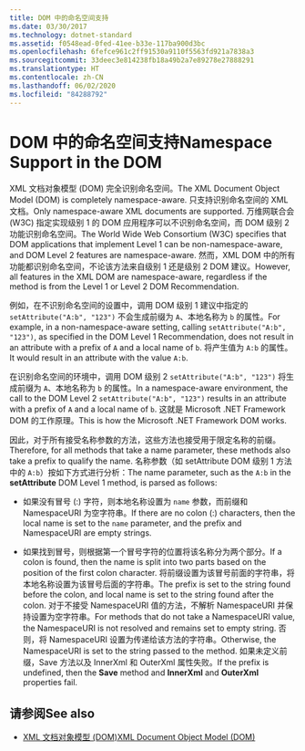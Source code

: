 ```yaml
---
title: DOM 中的命名空间支持
ms.date: 03/30/2017
ms.technology: dotnet-standard
ms.assetid: f0548ead-0fed-41ee-b33e-117ba900d3bc
ms.openlocfilehash: 6fefce961c2ff91530a9110f5563fd921a7838a3
ms.sourcegitcommit: 33deec3e814238fb18a49b2a7e89278e27888291
ms.translationtype: HT
ms.contentlocale: zh-CN
ms.lasthandoff: 06/02/2020
ms.locfileid: "84288792"
---
```

# <a name="namespace-support-in-the-dom"></a><span data-ttu-id="8461b-102">DOM 中的命名空间支持</span><span class="sxs-lookup"><span data-stu-id="8461b-102">Namespace Support in the DOM</span></span>
<span data-ttu-id="8461b-103">XML 文档对象模型 (DOM) 完全识别命名空间。</span><span class="sxs-lookup"><span data-stu-id="8461b-103">The XML Document Object Model (DOM) is completely namespace-aware.</span></span> <span data-ttu-id="8461b-104">只支持识别命名空间的 XML 文档。</span><span class="sxs-lookup"><span data-stu-id="8461b-104">Only namespace-aware XML documents are supported.</span></span> <span data-ttu-id="8461b-105">万维网联合会 (W3C) 指定实现级别 1 的 DOM 应用程序可以不识别命名空间，而 DOM 级别 2 功能识别命名空间。</span><span class="sxs-lookup"><span data-stu-id="8461b-105">The World Wide Web Consortium (W3C) specifies that DOM applications that implement Level 1 can be non-namespace-aware, and DOM Level 2 features are namespace-aware.</span></span> <span data-ttu-id="8461b-106">然而，XML DOM 中的所有功能都识别命名空间，不论该方法来自级别 1 还是级别 2 DOM 建议。</span><span class="sxs-lookup"><span data-stu-id="8461b-106">However, all features in the XML DOM are namespace-aware, regardless if the method is from the Level 1 or Level 2 DOM Recommendation.</span></span>  
  
 <span data-ttu-id="8461b-107">例如，在不识别命名空间的设置中，调用 DOM 级别 1 建议中指定的 `setAttribute("A:b", "123")` 不会生成前缀为 `A`、本地名称为 `b` 的属性。</span><span class="sxs-lookup"><span data-stu-id="8461b-107">For example, in a non-namespace-aware setting, calling `setAttribute("A:b", "123")`, as specified in the DOM Level 1 Recommendation, does not result in an attribute with a prefix of `A` and a local name of `b`.</span></span> <span data-ttu-id="8461b-108">将产生值为 `A:b` 的属性。</span><span class="sxs-lookup"><span data-stu-id="8461b-108">It would result in an attribute with the value `A:b`.</span></span>  
  
 <span data-ttu-id="8461b-109">在识别命名空间的环境中，调用 DOM 级别 2 `setAttribute("A:b", "123")` 将生成前缀为 `A`、本地名称为 `b` 的属性。</span><span class="sxs-lookup"><span data-stu-id="8461b-109">In a namespace-aware environment, the call to the DOM Level 2 `setAttribute("A:b", "123")` results in an attribute with a prefix of `A` and a local name of `b`.</span></span> <span data-ttu-id="8461b-110">这就是 Microsoft .NET Framework DOM 的工作原理。</span><span class="sxs-lookup"><span data-stu-id="8461b-110">This is how the Microsoft .NET Framework DOM works.</span></span>  
  
 <span data-ttu-id="8461b-111">因此，对于所有接受名称参数的方法，这些方法也接受用于限定名称的前缀。</span><span class="sxs-lookup"><span data-stu-id="8461b-111">Therefore, for all methods that take a name parameter, these methods also take a prefix to qualify the name.</span></span> <span data-ttu-id="8461b-112">名称参数（如 setAttribute  DOM 级别 1 方法中的 `A:b`）按如下方式进行分析：</span><span class="sxs-lookup"><span data-stu-id="8461b-112">The name parameter, such as the `A:b` in the **setAttribute** DOM Level 1 method, is parsed as follows:</span></span>  
  
- <span data-ttu-id="8461b-113">如果没有冒号 (:) 字符，则本地名称设置为 `name` 参数，而前缀和 NamespaceURI 为空字符串。</span><span class="sxs-lookup"><span data-stu-id="8461b-113">If there are no colon (:) characters, then the local name is set to the `name` parameter, and the prefix and NamespaceURI are empty strings.</span></span>  
  
- <span data-ttu-id="8461b-114">如果找到冒号，则根据第一个冒号字符的位置将该名称分为两个部分。</span><span class="sxs-lookup"><span data-stu-id="8461b-114">If a colon is found, then the name is split into two parts based on the position of the first colon character.</span></span> <span data-ttu-id="8461b-115">将前缀设置为该冒号前面的字符串，将本地名称设置为该冒号后面的字符串。</span><span class="sxs-lookup"><span data-stu-id="8461b-115">The prefix is set to the string found before the colon, and local name is set to the string found after the colon.</span></span> <span data-ttu-id="8461b-116">对于不接受 NamespaceURI 值的方法，不解析 NamespaceURI 并保持设置为空字符串。</span><span class="sxs-lookup"><span data-stu-id="8461b-116">For methods that do not take a NamespaceURI value, the NamespaceURI is not resolved and remains set to empty string.</span></span> <span data-ttu-id="8461b-117">否则，将 NamespaceURI 设置为传递给该方法的字符串。</span><span class="sxs-lookup"><span data-stu-id="8461b-117">Otherwise, the NamespaceURI is set to the string passed to the method.</span></span> <span data-ttu-id="8461b-118">如果未定义前缀，Save  方法以及 InnerXml  和 OuterXml  属性失败。</span><span class="sxs-lookup"><span data-stu-id="8461b-118">If the prefix is undefined, then the **Save** method and **InnerXml** and **OuterXml** properties fail.</span></span>  
  
## <a name="see-also"></a><span data-ttu-id="8461b-119">请参阅</span><span class="sxs-lookup"><span data-stu-id="8461b-119">See also</span></span>

- [<span data-ttu-id="8461b-120">XML 文档对象模型 (DOM)</span><span class="sxs-lookup"><span data-stu-id="8461b-120">XML Document Object Model (DOM)</span></span>](xml-document-object-model-dom.md)
